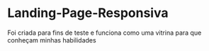 # Landing-Page-Responsiva

Foi criada para fins de teste e funciona como uma vitrina para que conheçam minhas habilidades